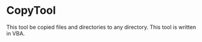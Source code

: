 # CopyTool
This tool be copied files and directories to any directory. This tool is written in VBA.
